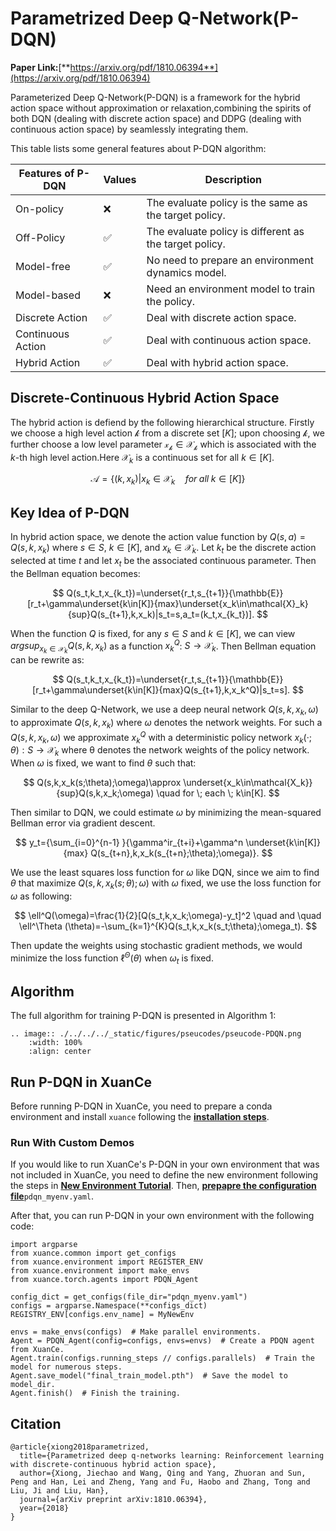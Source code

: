 # Parametrized Deep Q-Network(P-DQN)

**Paper Link:**[**https://arxiv.org/pdf/1810.06394**](https://arxiv.org/pdf/1810.06394)

Parameterized Deep Q-Network(P-DQN) is a framework for the hybrid action space without approximation or relaxation,combining the spirits of both DQN (dealing with discrete action space) and DDPG (dealing with continuous action space) by seamlessly integrating them.

This table lists some general features about P-DQN algorithm:


| Features of P-DQN | Values | Description                                            |
| ----------------- | ------ | ------------------------------------------------------ |
| On-policy         | ❌     | The evaluate policy is the same as the target policy.  |
| Off-Policy        | ✅     | The evaluate policy is different as the target policy. |
| Model-free        | ✅     | No need to prepare an environment dynamics model.      |
| Model-based       | ❌     | Need an environment model to train the policy.         |
| Discrete Action   | ✅     | Deal with discrete action space.                       |
| Continuous Action | ✅     | Deal with continuous action space.                     |
| Hybrid Action     | ✅     | Deal with hybrid action space.                         |

## Discrete-Continuous Hybrid Action Space

The hybrid action is defiend by the following hierarchical structure. Firstly we choose a high level action $\mathcal{k}$ from a discrete set $[K]$; upon choosing $\mathcal{k}$, we further choose a low level parameter $\mathcal{x_k}\in\mathcal{\mathcal{X}_k}$ which is associated with the $k$-th high level action.Here $\mathcal{X}_k$ is a continuous set for all $k\in[K]$.

$$
\mathcal{A}=\{ (k,x_k)|x_k \in \mathcal{X}_k \quad for\; all\;k\in[K] \}
$$

## Key Idea of P-DQN

In hybrid action space, we denote the action value function by $Q(s,a)=Q(s,k,x_k)$ where $s\in S$, $k\in[K]$, and $x_k\in\mathcal{X}_k$. Let $k_t$ be the discrete action selected at time $t$ and let $x_t$ be the associated continuous parameter. Then the Bellman equation becomes:

$$
Q(s_t,k_t,x_{k_t})=\underset{r_t,s_{t+1}}{\mathbb{E}}[r_t+\gamma\underset{k\in[K]}{max}\underset{x_k\in\mathcal{X}_k}{sup}Q(s_{t+1},k,x_k)|s_t=s,a_t=(k_t,x_{k_t})].
$$

When the function $Q$ is fixed, for any $s\in S$ and $k\in[K]$, we can view $argsup_{x_k\in\mathcal{X}_k}Q(s,k,x_k)$ as a function $x_k^Q$: $S→ \mathcal{X}_k$. Then Bellman equation can be rewrite as:

$$
Q(s_t,k_t,x_{k_t})=\underset{r_t,s_{t+1}}{\mathbb{E}}[r_t+\gamma\underset{k\in[K]}{max}Q(s_{t+1},k,x_k^Q)|s_t=s].
$$

Similar to the deep Q-Network, we use a deep neural network $Q(s,k,x_k,\omega)$ to approximate $Q(s,k,x_k)$ where $\omega$ denotes the network weights. For such a $Q(s,k,x_k,\omega)$ we approximate $x_k^Q$ with a deterministic policy network $x_k(·;\theta):S→ \mathcal{X}_k$ where θ denotes the network weights of the policy network. When $\omega$ is fixed, we want to find $\theta$ such that:

$$
Q(s,k,x_k(s;\theta);\omega)\approx \underset{x_k\in\mathcal{X_k}}{sup}Q(s,k,x_k;\omega) \quad for \; each \; k\in[K].
$$

Then similar to DQN, we could estimate $\omega$ by minimizing the mean-squared Bellman error via gradient descent.

$$
y_t={\sum_{i=0}^{n-1} }{\gamma^ir_{t+i}+\gamma^n \underset{k\in[K]}{max} Q(s_{t+n},k,x_k(s_{t+n};\theta);\omega)}.
$$

We use the least squares loss function for $\omega$ like DQN, since we aim to find $\theta$ that maximize $Q(s,k,x_k(s;\theta);\omega)$ with $\omega$ fixed, we use the loss function for $\omega$ as following:

$$
\ell^Q(\omega)=\frac{1}{2}[Q(s_t,k,x_k;\omega)-y_t]^2 \quad and \quad \ell^\Theta (\theta)=-\sum_{k=1}^{K}Q(s_t,k,x_k(s_t;\theta);\omega_t).
$$

Then update the weights using stochastic gradient methods, we would minimize the loss function $\ell^\Theta (\theta)$ when $\omega_t$ is fixed.

## Algorithm

The full algorithm for training P-DQN is presented in Algorithm 1:

```{eval-rst}
.. image:: ./../../../_static/figures/pseucodes/pseucode-PDQN.png
    :width: 100%
    :align: center
```

## Run P-DQN in XuanCe

Before running P-DQN in XuanCe, you need to prepare a conda environment and install ``xuance`` following
the [**installation steps**](./../../../usage/installation.rst#install-via-pypi).

### Run With Custom Demos

If you would like to run XuanCe's P-DQN in your own environment that was not included in XuanCe, you need to define the new environment following the steps in [**New Environment Tutorial**](./../../../usage/custom_env/custom_drl_env.rst). Then, [**prepapre the configuration file**](./../../../usage/custom_env/custom_drl_env.rst#step-2-create-the-config-file-and-read-the-configurations)``pdqn_myenv.yaml``.

After that, you can run P-DQN in your own environment with the following code:

```python3
import argparse
from xuance.common import get_configs
from xuance.environment import REGISTER_ENV
from xuance.environment import make_envs
from xuance.torch.agents import PDQN_Agent

config_dict = get_configs(file_dir="pdqn_myenv.yaml")
configs = argparse.Namespace(**configs_dict)
REGISTRY_ENV[configs.env_name] = MyNewEnv

envs = make_envs(configs)  # Make parallel environments.
Agent = PDQN_Agent(config=configs, envs=envs)  # Create a PDQN agent from XuanCe.
Agent.train(configs.running_steps // configs.parallels)  # Train the model for numerous steps.
Agent.save_model("final_train_model.pth")  # Save the model to model_dir.
Agent.finish()  # Finish the training.
```

## Citation

```{code-block}
@article{xiong2018parametrized,
  title={Parametrized deep q-networks learning: Reinforcement learning with discrete-continuous hybrid action space},
  author={Xiong, Jiechao and Wang, Qing and Yang, Zhuoran and Sun, Peng and Han, Lei and Zheng, Yang and Fu, Haobo and Zhang, Tong and Liu, Ji and Liu, Han},
  journal={arXiv preprint arXiv:1810.06394},
  year={2018}
}
```
